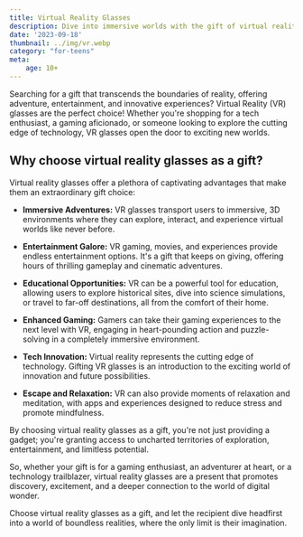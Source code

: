 ```yaml
---
title: Virtual Reality Glasses
description: Dive into immersive worlds with the gift of virtual reality glasses.
date: '2023-09-18'
thumbnail: ../img/vr.webp
category: "for-teens"
meta:
    age: 10+
---
```

Searching for a gift that transcends the boundaries of reality, offering adventure, entertainment, and innovative experiences? Virtual Reality (VR) glasses are the perfect choice! Whether you're shopping for a tech enthusiast, a gaming aficionado, or someone looking to explore the cutting edge of technology, VR glasses open the door to exciting new worlds.

## Why choose virtual reality glasses as a gift?

Virtual reality glasses offer a plethora of captivating advantages that make them an extraordinary gift choice:

- **Immersive Adventures:** VR glasses transport users to immersive, 3D environments where they can explore, interact, and experience virtual worlds like never before.

- **Entertainment Galore:** VR gaming, movies, and experiences provide endless entertainment options. It's a gift that keeps on giving, offering hours of thrilling gameplay and cinematic adventures.

- **Educational Opportunities:** VR can be a powerful tool for education, allowing users to explore historical sites, dive into science simulations, or travel to far-off destinations, all from the comfort of their home.

- **Enhanced Gaming:** Gamers can take their gaming experiences to the next level with VR, engaging in heart-pounding action and puzzle-solving in a completely immersive environment.

- **Tech Innovation:** Virtual reality represents the cutting edge of technology. Gifting VR glasses is an introduction to the exciting world of innovation and future possibilities.

- **Escape and Relaxation:** VR can also provide moments of relaxation and meditation, with apps and experiences designed to reduce stress and promote mindfulness.

By choosing virtual reality glasses as a gift, you're not just providing a gadget; you're granting access to uncharted territories of exploration, entertainment, and limitless potential.

So, whether your gift is for a gaming enthusiast, an adventurer at heart, or a technology trailblazer, virtual reality glasses are a present that promotes discovery, excitement, and a deeper connection to the world of digital wonder.

Choose virtual reality glasses as a gift, and let the recipient dive headfirst into a world of boundless realities, where the only limit is their imagination.
